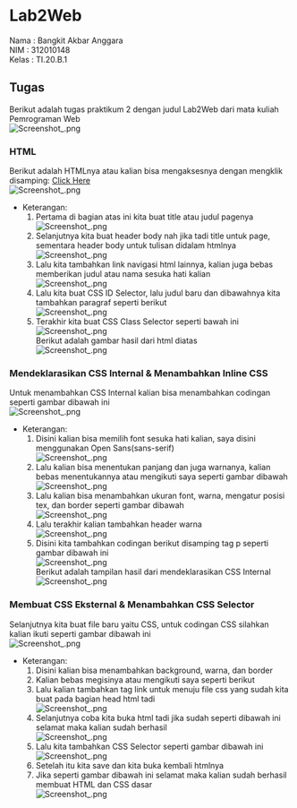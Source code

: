 # Lab2Web

Nama  : Bangkit Akbar Anggara<br>
NIM   : 312010148<br>
Kelas : TI.20.B.1<br>

## Tugas<br>
Berikut adalah tugas praktikum 2 dengan judul Lab2Web dari mata kuliah Pemrograman Web<br>
![Screenshot_.png](Pic/Screenshot_.png)<br>
### HTML<br>
Berikut adalah HTMLnya atau kalian bisa mengaksesnya dengan mengklik disamping: [Click Here](HTML.html)<br>
![Screenshot_.png](Pic/Screenshot_.png)<br>
- Keterangan:<br>
  1. Pertama di bagian atas ini kita buat title atau judul pagenya<br>
     ![Screenshot_.png](Pic/Screenshot_.png)<br>
  2. Selanjutnya kita buat header body nah jika tadi title untuk page, sementara header body untuk tulisan didalam htmlnya<br>
     ![Screenshot_.png](Pic/Screenshot_.png)<br>
  4. Lalu kita tambahkan link navigasi html lainnya, kalian juga bebas memberikan judul atau nama sesuka hati kalian<br>
     ![Screenshot_.png](Pic/Screenshot_.png)<br>
  5. Lalu kita buat CSS ID Selector, lalu judul baru dan dibawahnya kita tambahkan paragraf seperti berikut<br>
     ![Screenshot_.png](Pic/Screenshot_.png)<br>
  6. Terakhir kita buat CSS Class Selector seperti bawah ini<br>
     ![Screenshot_.png](Pic/Screenshot_.png)<br>
Berikut adalah gambar hasil dari html diatas<br>
![Screenshot_.png](Pic/Screenshot_.png)<br>
### Mendeklarasikan CSS Internal & Menambahkan Inline CSS<br>
Untuk menambahkan CSS Internal kalian bisa menambahkan codingan seperti gambar dibawah ini<br>
![Screenshot_.png](Pic/Screenshot_.png)<br>
- Keterangan:<br>
  1. Disini kalian bisa memilih font sesuka hati kalian, saya disini menggunakan Open Sans(sans-serif)<br>
     ![Screenshot_.png](Pic/Screenshot_.png)<br>
  2. Lalu kalian bisa menentukan panjang dan juga warnanya, kalian bebas menentukannya atau mengikuti saya seperti gambar dibawah<br>
     ![Screenshot_.png](Pic/Screenshot_.png)<br>
  3. Lalu kalian bisa menambahkan ukuran font, warna, mengatur posisi tex, dan border seperti gambar dibawah<br>
     ![Screenshot_.png](Pic/Screenshot_.png)<br>
  4. Lalu terakhir kalian tambahkan header warna<br>
     ![Screenshot_.png](Pic/Screenshot_.png)<br>
  5. Disini kita tambahkan codingan berikut disamping tag p seperti gambar dibawah ini<br>
     ![Screenshot_.png](Pic/Screenshot_.png)<br>
Berikut adalah tampilan hasil dari mendeklarasikan CSS Internal<br>
![Screenshot_.png](Pic/Screenshot_.png)<br>
### Membuat CSS Eksternal & Menambahkan CSS Selector<br>
Selanjutnya kita buat file baru yaitu CSS, untuk codingan CSS silahkan kalian ikuti seperti gambar dibawah ini<br>
![Screenshot_.png](Pic/Screenshot_.png)<br>
- Keterangan:<br>
  1. Disini kalian bisa menambahkan background, warna, dan border<br>
  2. Kalian bebas megisinya atau mengikuti saya seperti berikut<br>
  3. Lalu kalian tambahkan tag link untuk menuju file css yang sudah kita buat pada bagian head html tadi<br>
     ![Screenshot_.png](Pic/Screenshot_.png)<br>
  4. Selanjutnya coba kita buka html tadi jika sudah seperti dibawah ini selamat maka kalian sudah berhasil<br>
     ![Screenshot_.png](Pic/Screenshot_.png)<br>
  5. Lalu kita tambahkan CSS Selector seperti gambar dibawah ini<br>
     ![Screenshot_.png](Pic/Screenshot_.png)<br>
  6. Setelah itu kita save dan kita buka kembali htmlnya<br>
  7. Jika seperti gambar dibawah ini selamat maka kalian sudah berhasil membuat HTML dan CSS dasar<br>
     ![Screenshot_.png](Pic/Screenshot_.png)
